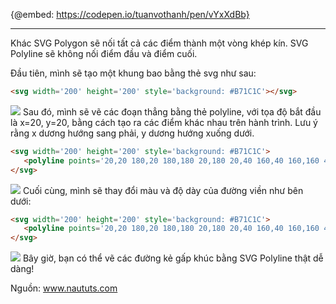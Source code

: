 {@embed: https://codepen.io/tuanvothanh/pen/vYxXdBb}


-----

Khác SVG Polygon sẽ nối tất cả các điểm thành một vòng khép kín. SVG Polyline sẽ không nối điểm đầu và điểm cuối.

Đầu tiên, mình sẽ tạo một khung bao bằng thẻ svg như sau:

```html
<svg width='200' height='200' style='background: #B71C1C'></svg>
```
![](https://images.viblo.asia/1dc9a552-2d50-4012-9c52-26fdde8eea6d.png)
Sau đó, mình sẽ vẽ các đoạn thẳng bằng thẻ polyline, với tọa độ bắt đầu là x=20, y=20, bằng cách tạo ra các điểm khác nhau trên hành trình. Lưu ý rằng x dương hướng sang phải, y dương hướng xuống dưới.
```html 
<svg width='200' height='200' style='background: #B71C1C'>
   <polyline points='20,20 180,20 180,180 20,180 20,40 160,40 160,160 40,160 40,60 140,60 140,140 60,140 60,80 120,80 120,120 80,120 80,100 100,100' fill='none' stroke='white'/>
</svg>
```
![](https://images.viblo.asia/cf45bc34-785b-4b30-9c7a-4552d0aa8d14.png)
Cuối cùng, mình sẽ thay đổi màu và độ dày của đường viền như bên dưới:

```html
<svg width='200' height='200' style='background: #B71C1C'>
   <polyline points='20,20 180,20 180,180 20,180 20,40 160,40 160,160 40,160 40,60 140,60 140,140 60,140 60,80 120,80 120,120 80,120 80,100 100,100' fill='none' stroke='#FFD600' stroke-width='4'/>
</svg>
```
![](https://images.viblo.asia/6abd6764-e824-41ac-8477-755417b6f6c2.png)
Bây giờ, bạn có thể vẽ các đường kẻ gấp khúc bằng SVG Polyline thật dễ dàng!

Nguồn: www.naututs.com